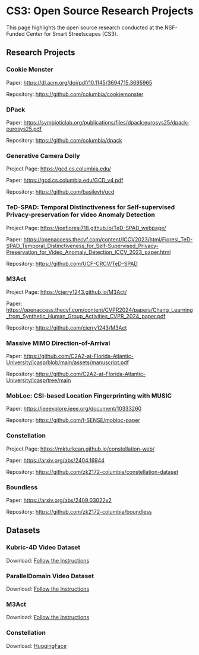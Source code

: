 # CS3: Open Source Research Projects
This page highlights the open source research conducted at the NSF-Funded Center for Smart Streetscapes (CS3).

## Research Projects

### Cookie Monster

Paper: https://dl.acm.org/doi/pdf/10.1145/3694715.3695965

Repository: https://github.com/columbia/cookiemonster

### DPack

Paper: https://symbioticlab.org/publications/files/dpack:eurosys25/dpack-eurosys25.pdf 

Repository: https://github.com/columbia/dpack 

### Generative Camera Dolly

Project Page: https://gcd.cs.columbia.edu/ 

Paper: https://gcd.cs.columbia.edu/GCD_v4.pdf 

Repository: https://github.com/basilevh/gcd

### TeD-SPAD: Temporal Distinctiveness for Self-supervised Privacy-preservation for video Anomaly Detection

Project Page: https://joefioresi718.github.io/TeD-SPAD_webpage/

Paper: https://openaccess.thecvf.com/content/ICCV2023/html/Fioresi_TeD-SPAD_Temporal_Distinctiveness_for_Self-Supervised_Privacy-Preservation_for_Video_Anomaly_Detection_ICCV_2023_paper.html 

Repository: https://github.com/UCF-CRCV/TeD-SPAD

### M3Act

 Project Page: https://cjerry1243.github.io/M3Act/ 

 Paper: https://openaccess.thecvf.com/content/CVPR2024/papers/Chang_Learning_from_Synthetic_Human_Group_Activities_CVPR_2024_paper.pdf 

 Repository: https://github.com/cjerry1243/M3Act 

### Massive MIMO Direction-of-Arrival

Paper: https://github.com/C2A2-at-Florida-Atlantic-University/icasp/blob/main/assets/manuscript.pdf 

Repository: https://github.com/C2A2-at-Florida-Atlantic-University/icasp/tree/main

### MobLoc: CSI-based Location Fingerprinting with MUSIC

Paper: https://ieeexplore.ieee.org/document/10333260 

Repository: https://github.com/I-SENSE/mobloc-paper

### Constellation
Project Page: https://mkturkcan.github.io/constellation-web/ 

Paper: https://arxiv.org/abs/2404.16944  

Repository: https://github.com/zk2172-columbia/constellation-dataset

### Boundless
Paper: https://arxiv.org/abs/2409.03022v2 

Repository: https://github.com/zk2172-columbia/boundless

## Datasets

### Kubric-4D Video Dataset

Download: [Follow the Instructions](https://gcd.cs.columbia.edu/#datasets)

### ParallelDomain Video Dataset

Download: [Follow the Instructions](https://gcd.cs.columbia.edu/#datasets)

### M3Act

Download: [Follow the Instructions](https://github.com/cjerry1243/M3Act/tree/master/gag)

### Constellation

Download: [HuggingFace](https://huggingface.co/datasets/Center-for-Smart-Streetscapes-CS3/constellation)

